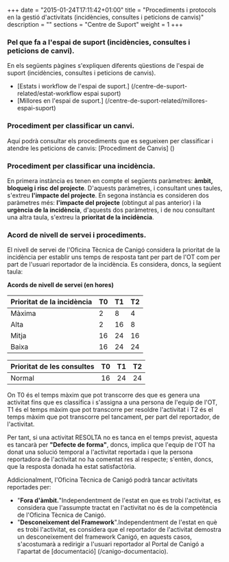 +++
date        = "2015-01-24T17:11:42+01:00"
title       = "Procediments i protocols en la gestió d'activitats (incidències, consultes i peticions de canvis)"
description = ""
sections    = "Centre de Suport"
weight 		= 1
+++

### Pel que fa a l'espai de suport (incidències, consultes i peticions de canvi).

En els següents pàgines s'expliquen diferents qüestions de l'espai de suport (incidències, consultes i peticions de canvis).

 - [Estats i workflow de l'espai de suport.] (/centre-de-suport-related/estat-workflow espai suport)
 - [Millores en l'espai de suport.] (/centre-de-suport-related/millores-espai-suport)
 
### Procediment per classificar un canvi.

Aquí podrà consultar els procediments que es segueixen per classificar i atendre les peticions de canvis: [Procediment de Canvis] ()

### Procediment per classificar una incidència.

En primera instància es tenen en compte el següents paràmetres: <b>àmbit, bloqueig i risc del projecte</b>. D'aquests paràmetres, i consultant unes taules, s'extreu <b>l'impacte del projecte</b>.
En segona instància es consideren dos paràmetres més: <b>l'impacte del projecte</b> (obtingut al pas anterior) i la <b>urgència de la incidència</b>, d'aquests dos paràmetres, i de nou consultant una altra taula, s'extreu la <b>prioritat de la incidència</b>.

### Acord de nivell de servei i procediments.

El nivell de servei de l'Oficina Tècnica de Canigó considera la prioritat de la incidència per establir uns temps de resposta tant per part de l'OT com per part de l'usuari reportador de la incidència. Es considera, doncs, la següent taula:

<b>Acords de nivell de servei (en hores)</b>

Prioritat de la incidència | T0 | T1 | T2
----|----|----|----
Màxima|2|8|4
Alta|2|16|8
Mitja|16|24|16
Baixa|16|24|24

Prioritat de les consultes | T0 | T1 | T2
----|----|----|----
Normal|16|24|24

On T0 és el temps màxim que pot transcorre des que es genera una activitat fins que es classifica i s'assigna a una persona de l'equip de l'OT, T1 és el temps màxim que pot transcorre per resoldre l'activitat i T2 és el temps màxim que pot transcorre pel tancament, per part del reportador, de l'activitat.

Per tant, si una activitat RESOLTA no es tanca en el temps previst, aquesta es tancarà per <b>"Defecte de forma"</b>, doncs, implica que l'equip de l'OT ha donat una solució temporal a l'activitat reportada i que la persona reportadora de l'activitat no ha comentat res al respecte; s'entèn, doncs, que la resposta donada ha estat satisfactòria.

Addicionalment, l'Oficina Tècnica de Canigó podrà tancar activitats reportades per:

 - "<b>Fora d'àmbit.</b>"Independentment de l'estat en que es trobi l'activitat, es considera que l'assumpte tractat en l'activitat no és de la competència de l'Oficina Tècnica de Canigó.
 - "<b>Desconeixement del Framework</b>".Independentment de l'estat en què es trobi l'activitat, es considera que el reportador de l'activitat demostra un desconeixement del framework Canigó, en aquests casos, s'acostumarà a redirigir a l'usuari reportador al Portal de Canigó a l'apartat de [documentació] (/canigo-documentacio).